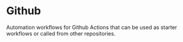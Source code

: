 # Github

Automation workflows for Github Actions that can be used as starter workflows or called from other repositories.

